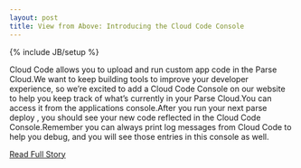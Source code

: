 ```yaml
---
layout: post
title: View from Above: Introducing the Cloud Code Console
---
```

{% include JB/setup %}<p>Cloud Code allows you to upload and run custom app code in the Parse Cloud.We want to keep building tools to improve your developer experience, so we’re excited to add a Cloud Code Console on our website to help you keep track of what’s currently in your Parse Cloud.You can access it from the applications console.After you run your next parse deploy
, you should see your new code reflected in the Cloud Code Console.Remember you can always print log messages from Cloud Code to help you debug, and you will see those entries in this console as well.</p>
<p><a href="http://blog.parse.com/2012/12/10/view-from-above-introducing-the-cloud-code-console/">Read Full Story</a></p>
